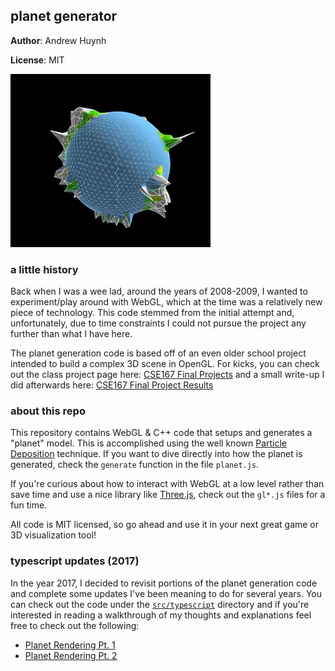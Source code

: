 ## planet generator

__Author__: Andrew Huynh

__License__: MIT


![example-planet gif](docs/example-planet.gif)

### a little history

Back when I was a wee lad, around the years of 2008-2009, I wanted to
experiment/play around with WebGL, which at the time was a relatively new
piece of technology. This code stemmed from the initial attempt and,
unfortunately, due to time constraints I could not pursue the project any
further than what I have here.

The planet generation code is based off of an even older school project
intended to build a complex 3D scene in OpenGL. For kicks, you can check
out the class project page here: [CSE167 Final Projects][cse169] and a
small write-up I did afterwards here:
[CSE167 Final Project Results][cse169results]


### about this repo

This repository contains WebGL & C++ code that setups and generates a
"planet" model. This is accomplished using the well known
[Particle Deposition][pdepo] technique. If you want to dive directly into
how the planet is generated, check the `generate` function in the file
`planet.js`.

If you're curious about how to interact with WebGL at a low level rather
than save time and use a nice library like [Three.js][3js], check out the
`gl*.js` files for a fun time.

All code is MIT licensed, so go ahead and use it in your next great game or
3D visualization tool!

[3js]: http://threejs.org/
[cse169]: http://graphics.ucsd.edu/twiki/bin/view.pl/Classes/CSE167F09-FinalProjects "CSE 167 Final Projects"
[cse169results]: https://a5huynh.github.io/posts/2009/cse-167-final-project-results/
[pdepo]: https://web.archive.org/web/20160307062357/http://www.lighthouse3d.com/opengl/terrain/index.php3?particle "Particle Deposition"


### typescript updates (2017)

In the year 2017, I decided to revisit portions of the planet generation code and
complete some updates I've been meaning to do for several years. You can check out
the code under the [`src/typescript`](src/typescript) directory and if you're interested in reading
a walkthrough of my thoughts and explanations feel free to check out the following:

- [Planet Rendering Pt. 1][blog-post-1]
- [Planet Rendering Pt. 2][blog-post-2]

[blog-post-1]: https://a5huynh.github.io/posts/2017/tbt-planet-rendering/ "TBT: Planet Rendering"
[blog-post-2]: https://a5huynh.github.io/posts/2017/planet-rendering-pt-2/ "Planet Rendering Pt. 2"
